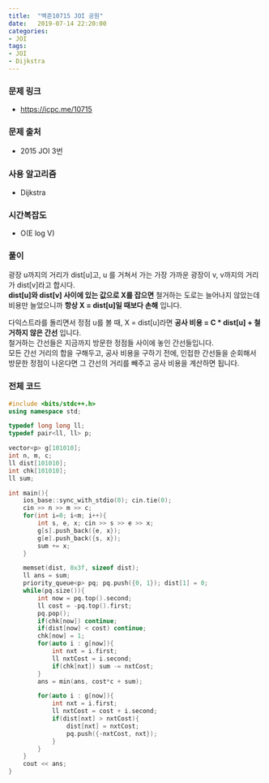 ```yaml
---
title:  "백준10715 JOI 공원"
date:   2019-07-14 22:20:00
categories:
- JOI
tags:
- JOI
- Dijkstra
---
```


### 문제 링크
* https://icpc.me/10715

### 문제 출처
* 2015 JOI 3번

### 사용 알고리즘
* Dijkstra

### 시간복잡도
* O(E log V)

### 풀이
광장 u까지의 거리가 dist[u]고, u 를 거쳐서 가는 가장 가까운 광장이 v, v까지의 거리가 dist[v]라고 합시다.<br>
**dist[u]와 dist[v] 사이에 있는 값으로 X를 잡으면** 철거하는 도로는 늘어나지 않았는데 비용만 늘었으니까 **항상 X = dist[u]일 때보다 손해** 입니다.

다익스트라를 돌리면서 정점 u를 볼 때, X = dist[u]라면 **공사 비용 = C * dist[u] + 철거하지 않은 간선** 입니다.<br>
철거하는 간선들은 지금까지 방문한 정점들 사이에 놓인 간선들입니다.<Br>
모든 간선 거리의 합을 구해두고, 공사 비용을 구하기 전에, 인접한 간선들을 순회해서 방문한 정점이 나온다면 그 간선의 거리를 빼주고 공사 비용을 계산하면 됩니다.

### 전체 코드
```cpp
#include <bits/stdc++.h>
using namespace std;

typedef long long ll;
typedef pair<ll, ll> p;

vector<p> g[101010];
int n, m, c;
ll dist[101010];
int chk[101010];
ll sum;

int main(){
	ios_base::sync_with_stdio(0); cin.tie(0);
	cin >> n >> m >> c;
	for(int i=0; i<m; i++){
		int s, e, x; cin >> s >> e >> x;
		g[s].push_back({e, x});
		g[e].push_back({s, x});
		sum += x;
	}

	memset(dist, 0x3f, sizeof dist);
	ll ans = sum;
	priority_queue<p> pq; pq.push({0, 1}); dist[1] = 0;
	while(pq.size()){
		int now = pq.top().second;
		ll cost = -pq.top().first;
		pq.pop();
		if(chk[now]) continue;
		if(dist[now] < cost) continue;
		chk[now] = 1;
		for(auto i : g[now]){
			int nxt = i.first;
			ll nxtCost = i.second;
			if(chk[nxt]) sum -= nxtCost;
		}
		ans = min(ans, cost*c + sum);

		for(auto i : g[now]){
			int nxt = i.first;
			ll nxtCost = cost + i.second;
			if(dist[nxt] > nxtCost){
				dist[nxt] = nxtCost;
				pq.push({-nxtCost, nxt});
			}
		}
	}
	cout << ans;
}
```
